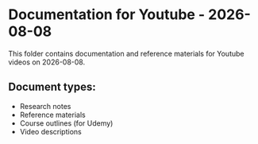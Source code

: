 # Documentation for Youtube - 2026-08-08

This folder contains documentation and reference materials for Youtube videos on 2026-08-08.

## Document types:
- Research notes
- Reference materials
- Course outlines (for Udemy)
- Video descriptions
